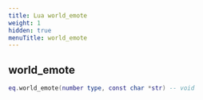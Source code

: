 ```yaml
---
title: Lua world_emote
weight: 1
hidden: true
menuTitle: world_emote
---
```

## world_emote
```lua
eq.world_emote(number type, const char *str) -- void
```
